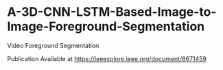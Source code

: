 # A-3D-CNN-LSTM-Based-Image-to-Image-Foreground-Segmentation
Video Foreground Segmentation

Publication Available at https://ieeexplore.ieee.org/document/8671459

